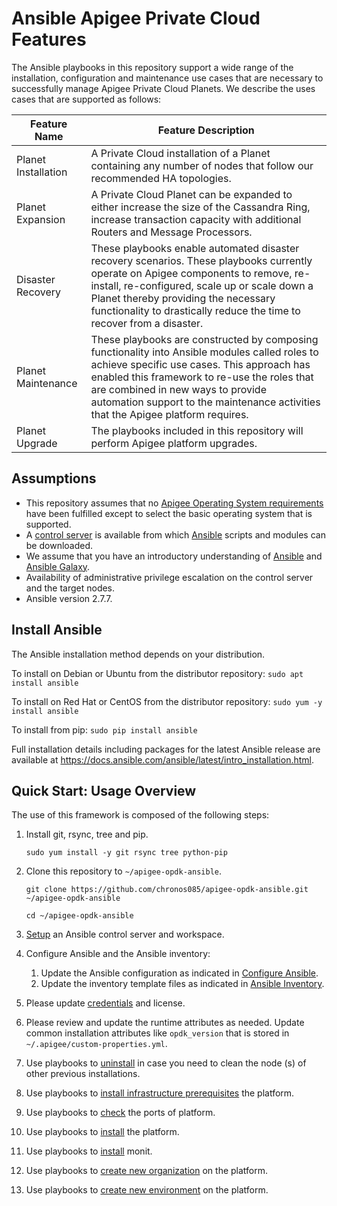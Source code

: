# Ansible Apigee Private Cloud Features
The Ansible playbooks in this repository support a wide range of the installation, configuration
and maintenance use cases that are necessary to successfully manage Apigee Private Cloud Planets.
We describe the uses cases that are supported as follows: 

| Feature Name | Feature Description |
| --- | --- |
| Planet Installation | A Private Cloud installation of a Planet containing any number of nodes that follow our recommended HA topologies. |
| Planet Expansion | A Private Cloud Planet can be expanded to either increase the size of the Cassandra Ring, increase transaction capacity with additional Routers and Message Processors. |
| Disaster Recovery | These playbooks enable automated disaster recovery scenarios. These playbooks currently operate on Apigee components to remove, re-install, re-configured, scale up or scale down a Planet thereby providing the necessary functionality to drastically reduce the time to recover from a disaster. |
| Planet Maintenance | These playbooks are constructed by composing functionality into Ansible modules called roles to achieve specific use cases. This approach has enabled this framework to re-use the roles that are combined in new ways to provide automation support to the maintenance activities that the Apigee platform requires.  |
| Planet Upgrade | The playbooks included in this repository will perform Apigee platform upgrades. |

## Assumptions 
* This repository assumes that no [Apigee Operating System requirements](https://docs.apigee.com/release/supported-software#apigeeedgeforprivatecloudsupportedversions) 
have been fulfilled except to select the basic operating system that is supported. 
* A [control server](https://docs.ansible.com/ansible/latest/installation_guide/intro_installation.html#control-machine-requirements) 
is available from which [Ansible](https://docs.ansible.com/ansible/latest/installation_guide/intro_installation.html) 
scripts and modules can be downloaded.
* We assume that you have an introductory understanding of [Ansible](https://docs.ansible.com/) and 
[Ansible Galaxy](https://galaxy.ansible.com/docs/).
* Availability of administrative privilege escalation on the control server and the target nodes.
* Ansible version 2.7.7. 

## Install Ansible

The Ansible installation method depends on your distribution.

To install on Debian or Ubuntu from the distributor repository:
`sudo apt install ansible`

To install on Red Hat or CentOS from the distributor repository:
`sudo yum -y install ansible`

To install from pip:
`sudo pip install ansible`

Full installation details including packages for the latest Ansible release
are available at <https://docs.ansible.com/ansible/latest/intro_installation.html>.

## Quick Start: Usage Overview
The use of this framework is composed of the following steps:

1. Install git, rsync, tree and pip.

    `sudo yum install -y git rsync tree python-pip`

1. Clone this repository to `~/apigee-opdk-ansible`.

    `git clone https://github.com/chronos085/apigee-opdk-ansible.git ~/apigee-opdk-ansible`
	
	`cd ~/apigee-opdk-ansible`
    
1. [Setup](README-setup.md#usage-instructions) an Ansible control server and workspace.
1. Configure Ansible and the Ansible inventory:

    1. Update the Ansible configuration as indicated in [Configure Ansible](README-configure-ansible.md#usage-instructions).          
    1. Update the inventory template files as indicated in [Ansible Inventory](README-ansible-inventory.md#usage-instructions).
	
1. Please update [credentials](README-credentials.md#usage-instructions) and license.  
1. Please review and update the runtime attributes as needed. Update common installation 
attributes like `opdk_version` that is stored in `~/.apigee/custom-properties.yml`.
1. Use playbooks to [uninstall](post-installations/README-uninstall-platform.md#usage-instructions) in case you need to clean the node (s) of other previous installations.
1. Use playbooks to [install infrastructure prerequisites](installations/README-install-prerequisites-platform.md#usage-instructions) the platform.
1. Use playbooks to [check](infrastructure/port-requirements/README-port-requirements-platform.md#usage-instructions) the ports of platform.
1. Use playbooks to [install](installations/README-install-platform.md#usage-instructions) the platform.
1. Use playbooks to [install](installations/README-install-monit.md#usage-instructions) monit.
1. Use playbooks to [create new organization](post-installations/README-create-org.md#usage-instructions) on the platform.
1. Use playbooks to [create new environment](post-installations/README-create-env.md#usage-instructions) on the platform.

